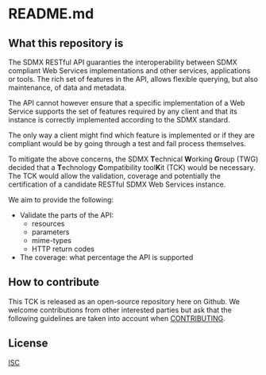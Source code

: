 README.md
=========

## What this repository is
The SDMX RESTful API guaranties the interoperability between SDMX compliant Web Services implementations and other services, applications or tools. The rich set of features in the API, allows flexible querying, but also maintenance, of data and metadata.

The API cannot however ensure that a specific implementation of a Web Service supports the set of features required by any client and that its instance is correctly implemented according to the SDMX standard.

The only way a client might find which feature is implemented or if they are compliant would be by going through a test and fail process themselves.

To mitigate the above concerns, the SDMX **T**echnical **W**orking **G**roup (TWG) decided that a **T**echnology **C**ompatibility tool**K**it (TCK) would be necessary. The TCK would allow the validation, coverage and potentially the certification of a candidate RESTful SDMX Web Services instance.

We aim to provide the following:
* Validate the parts of the API:
  * resources
  * parameters
  * mime-types
  * HTTP return codes
*	The coverage: what percentage the API is supported

## How to contribute

This TCK is released as an open-source repository here on Github. We welcome contributions from other interested parties but ask that the following guidelines  are taken into account when [CONTRIBUTING](CONTRIBUTING.md).

## License

[ISC](LICENSE.md)
